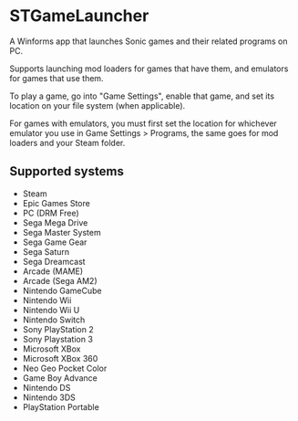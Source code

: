 # STGameLauncher
 A Winforms app that launches Sonic games and their related programs on PC.
 
 Supports launching mod loaders for games that have them, and emulators for games that use them.
 
 To play a game, go into "Game Settings", enable that game, and set its location on your file system (when applicable).
 
 For games with emulators, you must first set the location for whichever emulator you use in Game Settings > Programs, the same goes for mod loaders and your Steam folder.

## Supported systems
* Steam
* Epic Games Store
* PC (DRM Free)
* Sega Mega Drive
* Sega Master System
* Sega Game Gear
* Sega Saturn
* Sega Dreamcast
* Arcade (MAME)
* Arcade (Sega AM2)
* Nintendo GameCube
* Nintendo Wii
* Nintendo Wii U
* Nintendo Switch
* Sony PlayStation 2
* Sony Playstation 3
* Microsoft XBox
* Microsoft XBox 360
* Neo Geo Pocket Color
* Game Boy Advance
* Nintendo DS
* Nintendo 3DS
* PlayStation Portable
